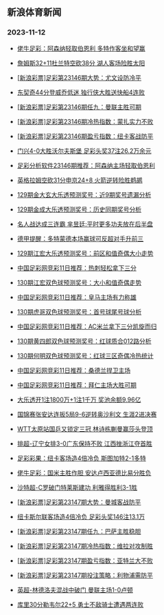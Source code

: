 ## 新浪体育新闻 
### 2023-11-12

+ [佬牛足彩：阿森纳轻取伯恩利 多特作客坐和望赢](https://sports.sina.com.cn/l/2023-11-11/doc-imzuezsz3007411.shtml)

+ [詹姆斯32+11杜兰特空砍38分 湖人客场险胜太阳](https://sports.sina.com.cn/basketball/nba/2023-11-11/doc-imzufnhv2808219.shtml)

+ [[新浪彩票]足彩第23146期大势：尤文设防冷平](https://sports.sina.com.cn/l/2023-11-11/doc-imzuezta9782611.shtml)

+ [东契奇44分登威乔低迷 独行侠大胜送快船4连败](https://sports.sina.com.cn/basketball/nba/2023-11-11/doc-imzufnhw9569767.shtml)

+ [[新浪彩票]足彩第23146期任九：曼联主胜可期](https://sports.sina.com.cn/l/2023-11-11/doc-imzuezta9782765.shtml)

+ [[新浪彩票]足彩第23146期冷热指数：蒙扎实力不败](https://sports.sina.com.cn/l/2023-11-11/doc-imzuezsz3006047.shtml)

+ [[新浪彩票]足彩第23146期盈亏指数：纽卡客战防平](https://sports.sina.com.cn/l/2023-11-11/doc-imzuezsv0079521.shtml)

+ [门兴4-0大胜沃尔夫斯堡 足彩头奖37注26.2万余元](https://sports.sina.com.cn/l/2023-11-11/doc-imzuezsv0077154.shtml)

+ [足彩分析软件23146期推荐：阿森纳主场轻取伯恩利](https://sports.sina.com.cn/l/2023-11-11/doc-imzuezsw5402659.shtml)

+ [英格拉姆空砍31分申京24+8 火箭逆转险胜鹈鹕](https://sports.sina.com.cn/basketball/nba/2023-11-11/doc-imzuffys9987753.shtml)

+ [129期金大玄大乐透预测奖号：近9期奖号遗漏分析](https://sports.sina.com.cn/l/2023-11-11/doc-imzucyfi0639568.shtml)

+ [129期金成大乐透预测奖号：历史同期奖号分析](https://sports.sina.com.cn/l/2023-11-11/doc-imzucyfi0639064.shtml)

+ [名人战达成三连霸 芈昱廷:平时更多功夫放在后半盘](https://sports.sina.com.cn/go/2023-11-11/doc-imzufwwr2582852.shtml)

+ [德甲提醒：多特蒙德本场赢球可反超对手升前三](https://sports.sina.com.cn/l/2023-11-11/doc-imzuctxn6077660.shtml)

+ [129期江宏大乐透预测奖号：前区和值奇偶大小走势](https://sports.sina.com.cn/l/2023-11-11/doc-imzucyfr0317347.shtml)

+ [中国足彩网竞彩11日推荐：热刺轻松拿下三分](https://sports.sina.com.cn/l/2023-11-11/doc-imzufnhs5191762.shtml)

+ [130期江宏双色球预测奖号：大小和值奇偶走势](https://sports.sina.com.cn/l/2023-11-11/doc-imzucyfi0643197.shtml)

+ [中国足彩网竞彩11日推荐：皇马主场有力称雄](https://sports.sina.com.cn/l/2023-11-11/doc-imzufnhs5192588.shtml)

+ [130期虎哥双色球预测奖号：首号球尾号球分析](https://sports.sina.com.cn/l/2023-11-11/doc-imzucyfp3544086.shtml)

+ [中国足彩网竞彩11日推荐：AC米兰拿下三分凯旋而归](https://sports.sina.com.cn/l/2023-11-11/doc-imzufnhw9575362.shtml)

+ [130期黄四郎双色球预测奖号：红球质合012路分析](https://sports.sina.com.cn/l/2023-11-11/doc-imzucyfp3544253.shtml)

+ [130期何明双色球预测奖号：红球三区奇偶冷热统计](https://sports.sina.com.cn/l/2023-11-11/doc-imzucyfr0320871.shtml)

+ [中国足彩网竞彩11日推荐：桑德兰捍卫主场](https://sports.sina.com.cn/l/2023-11-11/doc-imzufnhs5191998.shtml)

+ [中国足彩网竞彩11日推荐：拜仁主场大胜可期](https://sports.sina.com.cn/l/2023-11-11/doc-imzufnhs5192122.shtml)

+ [大乐透开1注1800万+1注1千万 奖池余额9.96亿](https://sports.sina.com.cn/l/2023-11-11/doc-imzuhinn9157574.shtml)

+ [国锦赛张安达连扳5局9-6逆转奥沙利文 生涯2进决赛](https://sports.sina.com.cn/others/snooker/2023-11-11/doc-imzuhine9469046.shtml)

+ [WTT太原站国乒又锁定三冠 林诗栋蒯曼赢莎头登顶](https://sports.sina.com.cn/others/pingpang/2023-11-11/doc-imzuhinm2372848.shtml)

+ [排超-辽宁女排3-0广东保持不败 江西挫浙江夺首胜](https://sports.sina.com.cn/others/volleyball/2023-11-11/doc-imzuhceh9573659.shtml)

+ [足彩彩果：纽卡客场造4倍冷负 斯图加特2-1多特](https://sports.sina.com.cn/l/2023-11-12/doc-imzuierw4326482.shtml)

+ [佬牛足彩：国米主胜作胆 安达卢西亚德比易分胜负](https://sports.sina.com.cn/l/2023-11-12/doc-imzuikxx1832524.shtml)

+ [沙特超-C罗破门特莱斯建功 利雅得胜利3-1胜](https://sports.sina.com.cn/global/others/2023-11-12/doc-imzuiesa8729559.shtml)

+ [[新浪彩票]足彩第23147期大势：曼城客战防平](https://sports.sina.com.cn/l/2023-11-12/doc-imzuiesa8726040.shtml)

+ [纽卡斯尔联客场造4倍冷负 足彩头奖146注13.1万](https://sports.sina.com.cn/l/2023-11-12/doc-imzuierw4326482.shtml)

+ [[新浪彩票]足彩第23147期任九：巴萨主胜稳胆](https://sports.sina.com.cn/l/2023-11-12/doc-imzuierz1949059.shtml)

+ [[新浪彩票]足彩第23147期冷热指数：维拉对攻制胜](https://sports.sina.com.cn/l/2023-11-12/doc-imzuierw4328211.shtml)

+ [[新浪彩票]足彩第23147期盈亏指数：亚特兰大不败](https://sports.sina.com.cn/l/2023-11-12/doc-imzuiesa8726999.shtml)

+ [[新浪彩票]足彩第23147期投注策略：利物浦需防平](https://sports.sina.com.cn/l/2023-11-12/doc-imzuierz1949556.shtml)

+ [英超-林德洛夫混战中破门 曼联主场1-0卢顿](https://sports.sina.com.cn/g/pl/2023-11-12/doc-imzuiesa8726751.shtml)

+ [库里30分勒韦尔22+5 勇士不敌骑士遭遇两连败](https://sports.sina.com.cn/basketball/nba/2023-11-12/doc-imzuirfv1739572.shtml)

